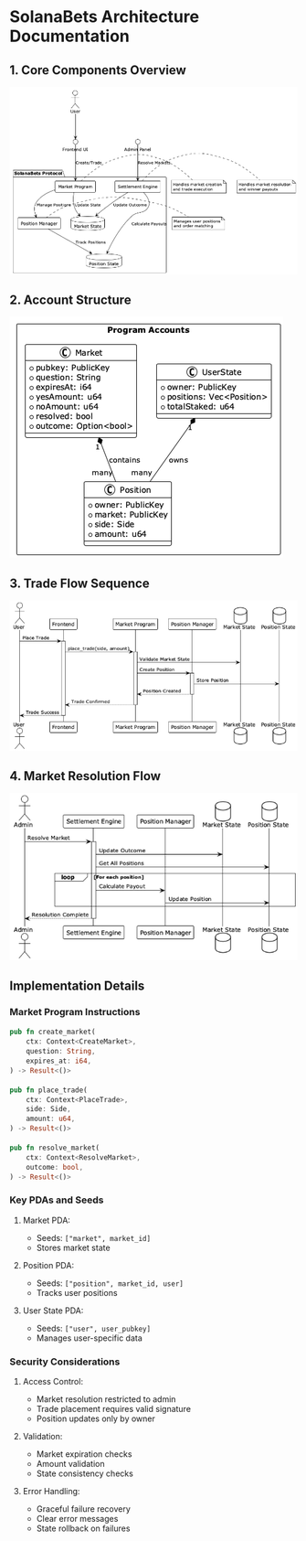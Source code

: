 # SolanaBets Architecture Documentation

## 1. Core Components Overview

![Core Components](diagrams/generated/core_components.png)

## 2. Account Structure

![Account Structure](diagrams/generated/account_structure.png)

## 3. Trade Flow Sequence

![Trade Flow](diagrams/generated/trade_flow.png)

## 4. Market Resolution Flow

![Market Resolution](diagrams/generated/market_resolution.png)

## Implementation Details

### Market Program Instructions

```rust
pub fn create_market(
    ctx: Context<CreateMarket>,
    question: String,
    expires_at: i64,
) -> Result<()>

pub fn place_trade(
    ctx: Context<PlaceTrade>,
    side: Side,
    amount: u64,
) -> Result<()>

pub fn resolve_market(
    ctx: Context<ResolveMarket>,
    outcome: bool,
) -> Result<()>
```

### Key PDAs and Seeds

1. Market PDA:

   - Seeds: `["market", market_id]`
   - Stores market state

2. Position PDA:

   - Seeds: `["position", market_id, user]`
   - Tracks user positions

3. User State PDA:
   - Seeds: `["user", user_pubkey]`
   - Manages user-specific data

### Security Considerations

1. Access Control:

   - Market resolution restricted to admin
   - Trade placement requires valid signature
   - Position updates only by owner

2. Validation:

   - Market expiration checks
   - Amount validation
   - State consistency checks

3. Error Handling:
   - Graceful failure recovery
   - Clear error messages
   - State rollback on failures
